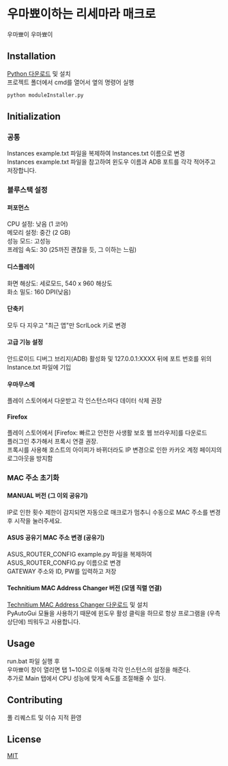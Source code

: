 # 우마뾰이하는 리세마라 매크로
우마뾰이 우마뾰이

## Installation
[Python 다운로드](https://www.python.org/) 및 설치  
프로젝트 폴더에서 cmd를 열어서 옆의 명령어 실행
```bash
python moduleInstaller.py
```

## Initialization

### 공통
Instances example.txt 파일을 복제하여 Instances.txt 이름으로 변경  
Instances example.txt 파일을 참고하여 윈도우 이름과 ADB 포트를 각각 적어주고 저장합니다.

### 블루스택 설정
#### 퍼포먼스
CPU 설정: 낮음 (1 코어)  
메모리 설정: 중간 (2 GB)  
성능 모드: 고성능  
프레임 속도: 30 (25까진 괜찮을 듯, 그 이하는 느림)  

#### 디스플레이
화면 해상도: 세로모드, 540 x 960 해상도  
화소 밀도: 160 DPI(낮음)

#### 단축키
모두 다 지우고 "최근 앱"만 ScrlLock 키로 변경

#### 고급 기능 설정
안드로이드 디버그 브리지(ADB) 활성화 및 127.0.0.1:XXXX 뒤에 포트 번호를 위의 Instance.txt 파일에 기입

#### 우마무스메
플레이 스토어에서 다운받고 각 인스턴스마다 데이터 삭제 권장

#### Firefox
플레이 스토어에서 [Firefox: 빠르고 안전한 사생활 보호 웹 브라우저]를 다운로드  
플러그인 추가해서 프록시 연결 권장.  
프록시를 사용해 호스트의 아이피가 바뀌더라도 IP 변경으로 인한 카카오 계정 페이지의 로그아웃을 방지함


### MAC 주소 초기화

#### MANUAL 버전 (그 이외 공유기)
IP로 인한 횟수 제한이 감지되면 자동으로 매크로가 멈추니 수동으로 MAC 주소를 변경 후 시작을 눌러주세요.

#### ASUS 공유기 MAC 주소 변경 (공유기)
ASUS_ROUTER_CONFIG example.py 파일을 복제하여 ASUS_ROUTER_CONFIG.py 이름으로 변경  
GATEWAY 주소와 ID, PW를 입력하고 저장

#### Technitium MAC Address Changer 버전 (모뎀 직렬 연결)
[Technitium MAC Address Changer 다운로드](https://technitium.com/tmac/) 및 설치  
PyAutoGui 모듈을 사용하기 때문에 윈도우 활성 클릭을 하므로 항상 프로그램을 (우측 상단에) 띄워두고 사용합니다.


## Usage
run.bat 파일 실행 후  
우마뾰이 창이 열리면 탭 1~10으로 이동해 각각 인스턴스의 설정을 해준다.  
추가로 Main 탭에서 CPU 성능에 맞게 속도를 조절해줄 수 있다.


## Contributing
풀 리퀘스트 및 이슈 지적 환영


## License
[MIT](https://choosealicense.com/licenses/mit/)